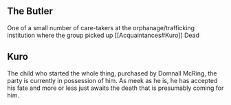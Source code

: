 ## The Butler
One of a small number of care-takers at the orphanage/trafficking institution where the group picked up [[Acquaintances#Kuro]] 
Dead


## Kuro
The child who started the whole thing, purchased by Domnall McRing, the party is currently in possession of him. As meek as he is, he has accepted his fate and more or less just awaits the death that is presumably coming for him.